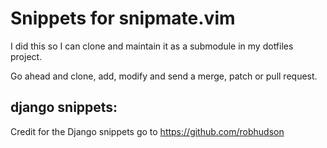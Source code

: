 # Snippets for snipmate.vim
I did this so I can clone and maintain it as a submodule in my dotfiles project.

Go ahead and clone, add, modify and send a merge, patch or pull request.

## django snippets:
Credit for the Django snippets go to https://github.com/robhudson
